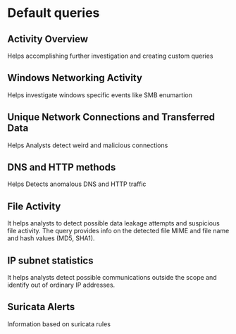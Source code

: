 # Default queries



## Activity Overview

Helps accomplishing further investigation and creating custom queries

## Windows Networking Activity

Helps investigate windows specific events like SMB enumartion

## Unique Network Connections and Transferred Data

Helps Analysts detect weird and malicious connections

## DNS and HTTP methods

Helps Detects anomalous DNS and HTTP traffic

## File Activity

It helps analysts to detect possible data leakage attempts and suspicious file activity. The query provides info on the detected file MIME and file name and hash values (MD5, SHA1).

## IP subnet statistics

It helps analysts detect possible communications outside the scope and identify out of ordinary IP addresses.

## Suricata Alerts

Information based on suricata rules
